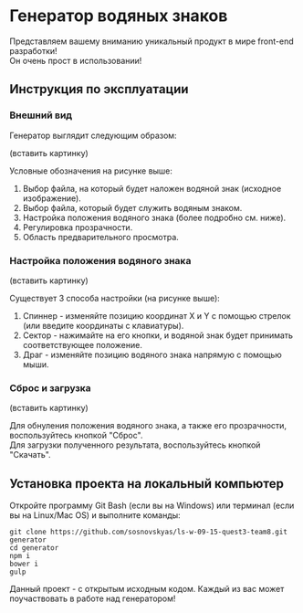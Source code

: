 # Генератор водяных знаков
Представляем вашему вниманию уникальный продукт в мире front-end разработки!  
Он очень прост в использовании!  

## Инструкция по эксплуатации

### Внешний вид

Генератор выглядит следующим образом:

(вставить картинку)  

Условные обозначения на рисунке выше:  

1. Выбор файла, на который будет наложен водяной знак (исходное изображение).  
2. Выбор файла, который будет служить водяным знаком.  
3. Настройка положения водяного знака (более подробно см. ниже). 
4. Регулировка прозрачности.  
5. Область предварительного просмотра.  

### Настройка положения водяного знака

(вставить картинку)  

Существует 3 способа настройки (на рисунке выше):  

1. Спиннер - изменяйте позицию координат X и Y с помощью стрелок (или введите координаты с клавиатуры).  
2. Сектор - нажимайте на его кнопки, и водяной знак будет принимать соответствующее положение.  
3. Драг - изменяйте позицию водяного знака напрямую с помощью мыши.  

### Сброс и загрузка

(вставить картинку)  

Для обнуления положения водяного знака, а также его прозрачности, воспользуйтесь кнопкой \"Сброс\".  
Для загрузки полученного результата, воспользуйтесь кнопкой \"Скачать\".  

## Установка проекта на локальный компьютер

Откройте программу Git Bash (если вы на Windows) или терминал (если вы на Linux/Mac OS) и выполните команды: 
  
    git clone https://github.com/sosnovskyas/ls-w-09-15-quest3-team8.git generator
    cd generator
    npm i
    bower i
    gulp

Данный проект - с открытым исходным кодом. Каждый из вас может поучаствовать в работе над генератором!  